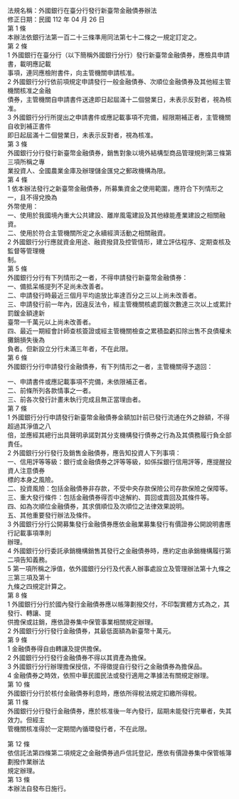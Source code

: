 法規名稱：外國銀行在臺分行發行新臺幣金融債券辦法  
修正日期：民國 112 年 04 月 26 日  
第 1 條  
本辦法依銀行法第一百二十三條準用同法第七十二條之一規定訂定之。  
第 2 條  
1 外國銀行在臺分行（以下簡稱外國銀行分行）發行新臺幣金融債券，應檢具申請書，載明應記載  
事項，連同應檢附書件，向主管機關申請核准。  
2 外國銀行分行依前項規定申請發行一般金融債券、次順位金融債券及其他經主管機關核准之金融  
債券，主管機關自申請書件送達即日起屆滿十二個營業日，未表示反對者，視為核准。  
3 外國銀行分行所提出之申請書件或應記載事項不完備，經限期補正者，主管機關自收到補正書件  
即日起屆滿十二個營業日，未表示反對者，視為核准。  
第 3 條  
外國銀行分行發行新臺幣金融債券，銷售對象以境外結構型商品管理規則第三條第三項所稱之專  
業投資人、全國農業金庫及辦理儲金匯兌之郵政機構為限。  
第 4 條  
1 依本辦法發行之新臺幣金融債券，所募集資金之使用範圍，應符合下列情形之一，且不得兌換為  
外幣使用：  
一、使用於我國境內重大公共建設、離岸風電建設及其他綠能產業建設之相關融資。  
二、使用於符合主管機關所定之永續經濟活動之相關融資。  
2 外國銀行分行應就資金用途、融資撥貸及控管情形，建立評估程序、定期查核及監督等管理機  
制。  
第 5 條  
外國銀行分行有下列情形之一者，不得申請發行新臺幣金融債券：  
一、備抵呆帳提列不足尚未改善者。  
二、申請發行時最近三個月平均逾放比率達百分之三以上尚未改善者。  
三、申請發行前一年內，因違反法令，經主管機關核處罰鍰次數達三次以上或累計罰鍰金額達新  
臺幣一千萬元以上尚未改善者。  
四、最近一期經會計師查核簽證或經主管機關檢查之累積盈虧扣除出售不良債權未攤銷損失後為  
負者。但新設立分行未滿三年者，不在此限。  
第 6 條  
外國銀行分行申請發行金融債券，有下列情形之一者，主管機關得予退回：  


一、申請書件或應記載事項不完備，未依限補正者。  
二、前條所列各款情事之一者。  
三、前各次發行計畫未執行完成且無正當理由者。  
第 7 條  
1 外國銀行分行申請發行新臺幣金融債券金額加計前已發行流通在外之餘額，不得超過其淨值之八  
倍，並應經其總行出具聲明承諾對其分支機構發行債券之行為及其債務履行負全部責任。  
2 外國銀行分行發行及銷售金融債券，應告知投資人下列事項：  
一、信用評等等級：銀行或金融債券之評等等級，如係採銀行信用評等，應提醒投資人注意債券  
標的本身之風險。  
二、投資風險：包括金融債券非存款，不受中央存款保險公司存款保險之保障等。  
三、重大發行條件：包括金融債券得否中途解約、買回或賣回及其條件等。  
四、如為次順位金融債券，其求償順位及次順位之法律效果說明。  
五、其他重要發行辦法及條件。  
3 外國銀行分行公開募集發行金融債券應依金融業募集發行有價證券公開說明書應行記載事項準則  
辦理。  
4 外國銀行分行委託承銷機構銷售其發行之金融債券時，應約定由承銷機構履行第二項告知義務。  
5 第一項所稱之淨值，依外國銀行分行及代表人辦事處設立及管理辦法第十九條之三第三項及第十  
九條之四規定計算之。  
第 8 條  
1 外國銀行分行於國內發行金融債券應以帳簿劃撥交付，不印製實體方式為之，其發行、轉讓、提  
供擔保或註銷，應依證券集中保管事業相關規定辦理。  
2 外國銀行分行發行金融債券，其最低面額為新臺幣十萬元。  
第 9 條  
1 金融債券得自由轉讓及提供擔保。  
2 外國銀行分行發行金融債券不得以其資產為擔保。  
3 外國銀行分行辦理擔保授信，不得徵提自行發行之金融債券為擔保品。  
4 金融債券之時效，依照中華民國民法或發行適用之準據法有關規定辦理。  
第 10 條  
外國銀行分行於核付金融債券利息時，應依所得稅法規定扣繳所得稅。  
第 11 條  
外國銀行分行發行金融債券，應於核准後一年內發行，屆期未能發行完畢者，失其效力。但經主  
管機關核准得於一定期間內循環發行者，不在此限。  


第 12 條  
依信託法第四條第二項規定之金融債券過戶信託登記，應依有價證券集中保管帳簿劃撥作業辦法  
規定辦理。  
第 13 條  
本辦法自發布日施行。  


